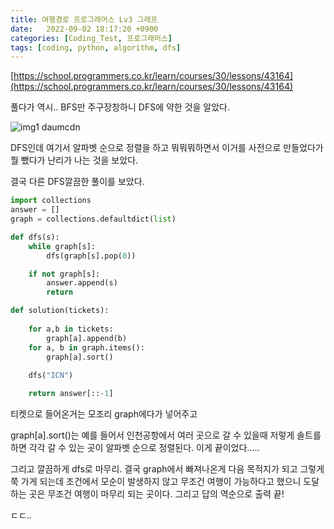 ```yaml
---
title: 여행경로 프로그래머스 Lv3 그래프
date:   2022-09-02 18:17:20 +0900
categories: [Coding_Test, 프로그래머스]
tags: [coding, python, algorithm, dfs]
---
```


[https://school.programmers.co.kr/learn/courses/30/lessons/43164](https://school.programmers.co.kr/learn/courses/30/lessons/43164)

풀다가 역시.. BFS만 주구장창하니 DFS에 약한 것을 알았다.

![img1 daumcdn](https://user-images.githubusercontent.com/85277660/211158046-4db78754-4812-4c67-85c9-485aea2565e2.png)

DFS인데 여기서 알파벳 순으로 정렬을 하고 뭐뭐뭐하면서 이거를 사전으로 만들었다가 뭘 뺐다가 난리가 나는 것을 보았다.

결국 다른 DFS깔끔한 풀이를 보았다.

```py
import collections
answer = []
graph = collections.defaultdict(list)

def dfs(s):
    while graph[s]:
        dfs(graph[s].pop(0))

    if not graph[s]:
        answer.append(s)
        return

def solution(tickets):
    
    for a,b in tickets:
        graph[a].append(b)
    for a, b in graph.items():
        graph[a].sort()
        
    dfs("ICN")

    return answer[::-1]
```

티켓으로 들어온거는 모조리 graph에다가 넣어주고

graph[a].sort()는 예를 들어서 인천공항에서 여러 곳으로 갈 수 있을때 저렇게 솔트를 하면 각각 갈 수 있는 곳이 알파벳 순으로 정렬된다. 이게 끝이었다.....

그리고 깔끔하게 dfs로 마무리. 결국 graph에서 빠져나온게 다음 목적지가 되고 그렇게 쭉 가게 되는데 조건에서 모순이 발생하지 않고 무조건 여행이 가능하다고 했으니 도달하는 곳은 무조건 여행이 마무리 되는 곳이다. 그리고 답의 역순으로 출력 끝!

ㄷㄷ..